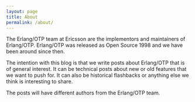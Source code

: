 ```yaml
---
layout: page
title: About
permalink: /about/
---
```


The Erlang/OTP team at Ericsson are the implementors and maintainers of Erlang/OTP. Erlang/OTP
was released as Open Source 1998 and we have been around since then.

The intention with this blog is that we write posts about Erlang/OTP that is of general interest. It can be technical
posts about new or old features that we want to push for. It can also be historical flashbacks or anything else we think is interesting to share.

The posts will have different authors from the Erlang/OTP team.

